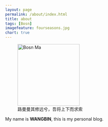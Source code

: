 ```yaml
---
layout: page
permalink: /about/index.html
title: about
tags: [Bosn]
imagefeature: fourseasons.jpg
chart: true
---
```

<figure>
  <img src="{{ site.url }}/images/bio-photo.jpg" alt="Bosn Ma" style="width:200px;height:200px;">
  <figcaption>路曼曼其修远兮，吾将上下而求索</figcaption>
</figure>

My name is **WANGBIN**, this is my personal blog.
